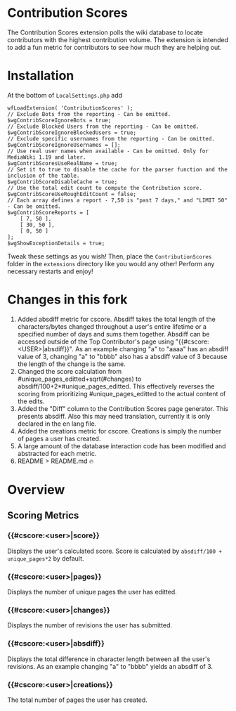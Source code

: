 # Contribution Scores
The Contribution Scores extension polls the wiki database to locate contributors with the highest contribution volume.
The extension is intended to add a fun metric for contributors to see how much they are helping out.

# Installation
At the bottom of `LocalSettings.php` add
```
wfLoadExtension( 'ContributionScores' );
// Exclude Bots from the reporting - Can be omitted.
$wgContribScoreIgnoreBots = true; 
// Exclude Blocked Users from the reporting - Can be omitted.
$wgContribScoreIgnoreBlockedUsers = true;
// Exclude specific usernames from the reporting - Can be omitted.
$wgContribScoreIgnoreUsernames = [];
// Use real user names when available - Can be omitted. Only for MediaWiki 1.19 and later.
$wgContribScoresUseRealName = true;
// Set it to true to disable the cache for the parser function and the inclusion of the table.
$wgContribScoreDisableCache = true;
// Use the total edit count to compute the Contribution score.
$wgContribScoreUseRoughEditCount = false;   
// Each array defines a report - 7,50 is "past 7 days," and "LIMIT 50" - Can be omitted.
$wgContribScoreReports = [
    [ 7, 50 ],
    [ 30, 50 ],
    [ 0, 50 ]
];
$wgShowExceptionDetails = true;
```
Tweak these settings as you wish!
Then, place the `ContributionScores` folder in the `extensions` directory like you would any other!
Perform any necessary restarts and enjoy!

# Changes in this fork
1. Added absdiff metric for cscore. Absdiff takes the total length of the characters/bytes changed throughout a user's entire lifetime or a specified number of days and sums them together. Absdiff can be accessed outside of the Top Contributor's page using "{{#cscore:\<USER\>|absdiff}}". As an example changing "a" to "aaaa" has an absdiff value of 3, changing "a" to "bbbb" also has a absdiff value of 3 because the length of the change is the same.
2. Changed the score calculation from #unique_pages_editted+sqrt(#changes) to absdiff/100+2*#unique_pages_editted. This effectively reverses the scoring from prioritizing #unique_pages_editted to the actual content of the edits.
3. Added the "Diff" column to the Contribution Scores page generator. This presents absdiff. Also this may need translation, currently it is only declared in the en lang file.
4. Added the creations metric for cscore. Creations is simply the number of pages a user has created.
5. A large amount of the database interaction code has been modified and abstracted for each metric.
6. README > README.md :fire:

# Overview
## Scoring Metrics
### \{\{\#cscore:\<user\>|score\}\}
Displays the user's calculated score. Score is calculated by `absdiff/100 + unique_pages*2` by default.
### \{\{\#cscore:\<user\>|pages\}\}
Displays the number of unique pages the user has editted.
### \{\{\#cscore:\<user\>|changes\}\}
Displays the number of revisions the user has submitted.
### \{\{\#cscore:\<user\>|absdiff\}\}
Displays the total difference in character length between all the user's revisions. As an example changing "a" to "bbbb" yields an absdiff of 3.
### \{\{\#cscore:\<user\>|creations\}\}
The total number of pages the user has created.
